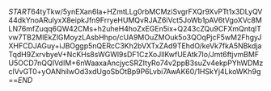 $START$64tyTkw/5ynEXan6la+HZmtLLg0rbMCMziSvgrFXQr9XvPTt1x3DLyQV44dkYnoARulyxX8eipkJfn9FrryeHUMQvRJAZ6iVct5JoWb1pAV6tVgoXVc8MLN76mfZuqq6QW42CMs+h2uheH4hoZxEGEn5ix+Q243cZQu9CFXmQntqlTvw7TB2MlEkZlGMoyzLAsbHhpo/cUA9MOuZMOuk5o3QOqPjcF5wM2FhgyJXHFCDJAGuy+iJBOggp5nQERcC3Kh2bVXTxZAd9TEhdO/keVk7fkA5NBkdjaTqdH9ZxrvbyeV+NcKHs8sWGWl9sDF1CzXoJllKwfUEAtk7Io/Jmt6ftjvmBMFU5OCD7nQQIVdIM+6nWaaxaAncjycSRZItyRo74v2ppB3suZv4ekpPYhWDMzclVvGT0+yOANhilwOd3xdUgoSbOtBp9P6Lvbi7AwAK60/1HSkYj4LkoWKh9g==$END$